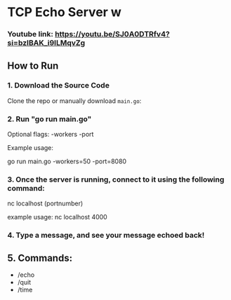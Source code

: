 # TCP Echo Server w
### Youtube link: https://youtu.be/SJ0A0DTRfv4?si=bzIBAK_i9ILMqvZg 

## How to Run

### 1. Download the Source Code

Clone the repo or manually download `main.go`:

### 2. Run "go run main.go"

Optional flags: 
-workers
-port

Example usage:

go run main.go -workers=50 -port=8080
### 3. Once the server is running, connect to it using the following command:

nc localhost (portnumber)

example usage: nc localhost 4000

### 4. Type a message, and see your message echoed back!

## 5. Commands:
- /echo
- /quit
- /time